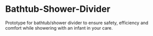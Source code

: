 # Bathtub-Shower-Divider
 Prototype for bathtub/shower divider to ensure safety, efficiency and comfort while showering with an infant in your care. 
